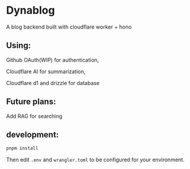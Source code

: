 # Dynablog

A blog backend built with cloudflare worker + hono

## Using:

Github OAuth(WIP) for authentication,

Cloudflare AI for summarization,

Cloudflare d1 and drizzle for database

## Future plans:

Add RAG for searching

## development:

```bash
pnpm install
```

Then edit `.env` and `wrangler.toml` to be configured for your environment.
